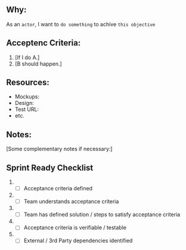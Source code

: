 ## Why:

As an `actor`, I want to `do something` to achive `this objective`

## Acceptenc Criteria:

1. [If I do A.]
1. [B should happen.]


## Resources:

* Mockups:
* Design:
* Test URL:
* etc.


## Notes:

[Some complementary notes if necessary:]

## Sprint Ready Checklist 
1. - [ ] Acceptance criteria defined 
2. - [ ] Team understands acceptance criteria 
3. - [ ] Team has defined solution / steps to satisfy acceptance criteria 
4. - [ ] Acceptance criteria is verifiable / testable 
5. - [ ] External / 3rd Party dependencies identified 

